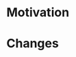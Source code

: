 # Motivation

<!-- Why is this change necessary? Link issues here if applicable. -->

# Changes

<!-- What changes have been performed? -->